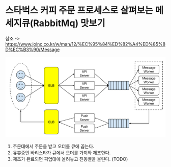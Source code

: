 # 스타벅스 커피 주문 프로세스로 살펴보는 메세지큐(RabbitMq) 맛보기
참조 -> https://www.joinc.co.kr/w/man/12/%EC%95%84%ED%82%A4%ED%85%8D%EC%B3%90/Message
  
![sample](./sample.png)
1. 주문대에서 주문을 받고 오더를 큐에 꼽는다.
2. 유휴중인 바리스타가 큐에서 오더를 가져와 제조한다.
3. 제조가 완료되면 픽업대에 올려놓고 진동벨을 울린다. (TODO)
